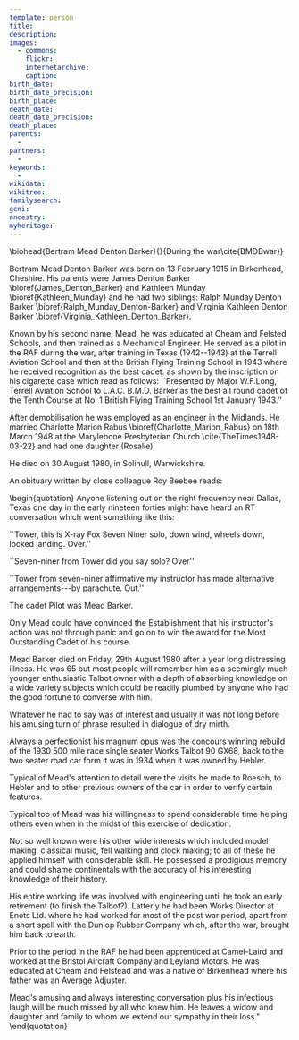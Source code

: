 ```yaml
---
template: person
title:
description:
images:
  - commons: 
    flickr: 
    internetarchive: 
    caption: 
birth_date: 
birth_date_precision: 
birth_place: 
death_date: 
death_date_precision: 
death_place: 
parents:
  - 
partners:
  - 
keywords:
  - 
wikidata: 
wikitree: 
familysearch: 
geni: 
ancestry: 
myheritage: 
---
```

\biohead{Bertram Mead Denton Barker}{}{During the war\cite{BMDBwar}}

Bertram Mead Denton Barker was born on 13 February 1915 in Birkenhead, Cheshire.  His parents were James Denton Barker \bioref{James_Denton_Barker} and Kathleen Munday \bioref{Kathleen_Munday} and he had two siblings: Ralph Munday Denton Barker \bioref{Ralph_Munday_Denton-Barker} and Virginia Kathleen Denton Barker \bioref{Virginia_Kathleen_Denton_Barker}.

Known by his second name, Mead, he was educated at Cheam and Felsted Schools, and then trained as a Mechanical Engineer. He served as a pilot in the RAF during the war,  after training in Texas (1942--1943) at the Terrell Aviation School and then at the British Flying Training School in 1943 where he  received recognition as the best cadet:  as shown by the inscription on his cigarette case which read as follows: ``Presented by Major W.F.Long, Terrell Aviation School to L.A.C. B.M.D. Barker as the best all round cadet of the Tenth Course at No. 1 British Flying Training School 1st January 1943.''

After demobilisation he was employed as an engineer in the Midlands. He married Charlotte Marion Rabus \bioref{Charlotte_Marion_Rabus} on 18th March 1948 at the Marylebone Presbyterian Church \cite{TheTimes1948-03-22} and had one daughter (Rosalie).

He died on 30 August 1980, in Solihull, Warwickshire. 

An obituary written by close colleague Roy Beebee reads:

\begin{quotation}
Anyone listening out on the right frequency near Dallas, Texas one day in the early nineteen forties might have heard an RT conversation which went something like this:

``Tower, this is X-ray Fox Seven Niner solo, down wind, wheels down, locked landing. Over.''

``Seven-niner from Tower did you say solo? Over''

``Tower from seven-niner affirmative my instructor has made alternative arrangements---by parachute. Out.''

The cadet Pilot was Mead Barker.

Only Mead could have convinced the Establishment that his instructor's action was not through panic and go on to win the award for the Most Outstanding Cadet of his course.

Mead Barker died on Friday, 29th August 1980 after a year long distressing illness. He was 65 but most people will remember him as a seemingly much younger enthusiastic Talbot owner with a depth of absorbing knowledge on a wide variety subjects which could be readily plumbed by anyone who had the good fortune to converse with him.

Whatever he had to say was of interest and usually it was not long before his amusing turn of phrase resulted in dialogue of dry mirth.

Always a perfectionist his magnum opus was the concours winning rebuild of the 1930 500 mile race single seater Works Talbot 90 GX68, back to the two seater road car form it was in 1934 when it was owned by Hebler.

Typical of Mead's attention to detail were the visits he made to Roesch, to Hebler and to other previous owners of the car in order to verify certain features.

Typical too of Mead was his willingness to spend considerable time helping others even when in the midst of this exercise of dedication.

Not so well known were his other wide interests which included model making, classical music, fell walking and clock making; to all of these he applied himself with considerable skill. He possessed a prodigious memory and could shame continentals with the accuracy of his interesting knowledge of their history.

His entire working life was involved with engineering until he took an early retirement (to finish the Talbot?). Latterly he had been Works Director at Enots Ltd. where he had worked for most of the post war period, apart from a short spell with the Dunlop Rubber Company which, after the war, brought him back to earth.

Prior to the period in the RAF he had been apprenticed at Camel-Laird and worked at the Bristol Aircraft Company and Leyland Motors. He was educated at Cheam and Felstead and was a native of Birkenhead where his father was an Average Adjuster.

Mead's amusing and always interesting conversation plus his infectious laugh will be much missed by all who knew him. He leaves a widow and daughter and family to whom we extend our sympathy in their loss."
\end{quotation}
